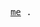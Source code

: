 <p align="center">
  <samp>
    <a href="http://www.okdaoyi.com">me</a> .
    <!-- <a href="http://www.okdaoyi.com">blog</a> -->
  </samp>
</p>

